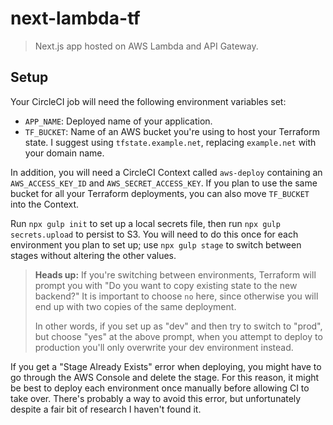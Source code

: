 # next-lambda-tf

> Next.js app hosted on AWS Lambda and API Gateway.

## Setup

Your CircleCI job will need the following environment variables set:

- `APP_NAME`: Deployed name of your application.
- `TF_BUCKET`: Name of an AWS bucket you're using to host your Terraform state. I suggest using `tfstate.example.net`, replacing `example.net` with your domain name.

In addition, you will need a CircleCI Context called `aws-deploy` containing an `AWS_ACCESS_KEY_ID` and `AWS_SECRET_ACCESS_KEY`. If you plan to use the same bucket for all your Terraform deployments, you can also move `TF_BUCKET` into the Context.

Run `npx gulp init` to set up a local secrets file, then run `npx gulp secrets.upload` to persist to S3. You will need to do this once for each environment you plan to set up; use `npx gulp stage` to switch between stages without altering the other values.

> **Heads up:** If you're switching between environments, Terraform will prompt you with "Do you want to copy existing state to the new backend?" It is important to choose `no` here, since otherwise you will end up with two copies of the same deployment.
> 
> In other words, if you set up as "dev" and then try to switch to "prod", but choose "yes" at the above prompt, when you attempt to deploy to production you'll only overwrite your dev environment instead.

If you get a "Stage Already Exists" error when deploying, you might have to go through the AWS Console and delete the stage. For this reason, it might be best to deploy each environment once manually before allowing CI to take over. There's probably a way to avoid this error, but unfortunately despite a fair bit of research I haven't found it.
